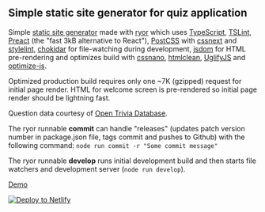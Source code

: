 ## Simple static site generator for quiz application

Simple [static site generator](https://www.staticgen.com/about) made with [ryor](https://github.com/ryor/ryor) which uses [TypeScript](https://www.typescriptlang.org/), [TSLint](https://palantir.github.io/tslint/), [Preact](https://github.com/developit/preact) (the "fast 3kB alternative to React"), [PostCSS](https://github.com/postcss/postcss) with [cssnext](https://github.com/MoOx/postcss-cssnext) and [stylelint](https://github.com/stylelint/stylelint), [chokidar](https://github.com/paulmillr/chokidar) for file-watching during development, [jsdom](https://github.com/tmpvar/jsdom) for HTML pre-rendering and optimizes build with [cssnano](https://github.com/ben-eb/cssnano), [htmlclean](https://github.com/anseki/htmlclean), [UglifyJS](https://github.com/mishoo/UglifyJS2) and [optimize-js](https://github.com/nolanlawson/optimize-js).

Optimized production build requires only one ~7K (gzipped) request for initial page render.  HTML for welcome screen is pre-rendered so initial page render should be lightning fast.

Question data courtesy of [Open Trivia Database](https://opentdb.com/).

The ryor runnable **commit** can handle "releases" (updates patch version number in package.json file, tags commit and pushes to Github) with the following command: `node run commit -r "Some commit message"`

The ryor runnable **develop** runs initial development build and then starts file watchers and development server (`node run develop`).

[Demo](http://quiz-exercise.netlify.com/)

[![Deploy to Netlify](https://www.netlify.com/img/deploy/button.svg)](https://app.netlify.com/start/deploy?repository=https://github.com/movecodemove/quiz-exercise)
